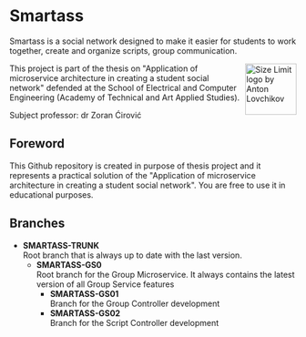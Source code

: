 # Smartass
Smartass is a social network designed to make it easier for students to work together, create and organize scripts, group communication.

<img src="http://www.viser.edu.rs/images/viserLogo.svg" align="right"
   alt="Size Limit logo by Anton Lovchikov" height="90">
   
This project is part of the thesis on "Application of microservice architecture in creating a student social network" defended at the School of Electrical and Computer Engineering (Academy of Technical and Art Applied Studies).

Subject professor: dr Zoran Ćirović

## Foreword
This Github repository is created in purpose of thesis project and it represents a practical solution of the "Application of microservice architecture in creating a student social network". You are free to use it in educational purposes.
## Branches
<ul>
   <li>
      <strong>SMARTASS-TRUNK</strong>
      <br>Root branch that is always up to date with the last version.
      <ul>
         <li>
            <strong>SMARTASS-GS0</strong>
            <br>Root branch for the Group Microservice. It always contains the latest version of all Group Service features
            <ul>
               <li>
                  <strong>SMARTASS-GS01</strong>
                  <br>Branch for the Group Controller development
               </li>
               <li>
                  <strong>SMARTASS-GS02</strong>
                  <br>Branch for the Script Controller development
               </li>
            </ul>
         </li>
      </ul>
   </li>
</ul>
